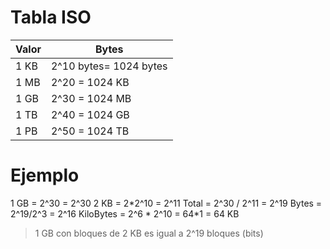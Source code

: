 # Tabla ISO

| Valor | Bytes                  |
| ----- | ---------------------- |
| 1 KB  | 2^10 bytes= 1024 bytes |
| 1 MB  | 2^20 = 1024 KB         |
| 1 GB  | 2^30 = 1024 MB         |
| 1 TB  | 2^40 = 1024 GB         |
| 1 PB  | 2^50 = 1024 TB         |

# Ejemplo

1 GB = 2^30 = 2^30
2 KB = 2\*2^10 = 2^11
Total = 2^30 / 2^11 = 2^19
Bytes = 2^19/2^3 = 2^16
KiloBytes = 2^6 \* 2^10 = 64\*1 = 64 KB

> 1 GB con bloques de 2 KB es igual a 2^19 bloques (bits)
